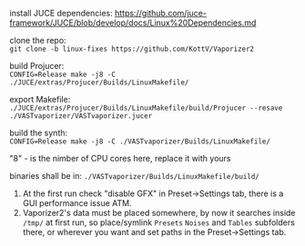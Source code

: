 install JUCE dependencies: https://github.com/juce-framework/JUCE/blob/develop/docs/Linux%20Dependencies.md

clone the repo:  
`git clone -b linux-fixes https://github.com/KottV/Vaporizer2`

build Projucer:  
`CONFIG=Release make -j8 -C ./JUCE/extras/Projucer/Builds/LinuxMakefile/`

export Makefile:  
`./JUCE/extras/Projucer/Builds/LinuxMakefile/build/Projucer --resave ./VASTvaporizer/VASTvaporizer.jucer`

build the synth:  
`CONFIG=Release make -j8 -C ./VASTvaporizer/Builds/LinuxMakefile/`

"8" - is the nimber of CPU cores here, replace it with yours

binaries shall be in: `./VASTvaporizer/Builds/LinuxMakefile/build/`

1. At the first run check "disable GFX" in Preset->Settings tab, there is a GUI performance issue ATM.
2. Vaporizer2's data must be placed somewhere, by now it searches inside `/tmp/` at first run, so place/symlink `Presets` `Noises` and `Tables` subfolders there, or wherever you want and set paths in the Preset->Settings tab.
